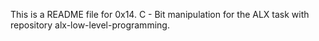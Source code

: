 This is a README file for 0x14. C - Bit manipulation for the ALX task with repository alx-low-level-programming.
